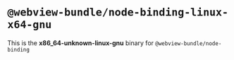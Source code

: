 # `@webview-bundle/node-binding-linux-x64-gnu`

This is the **x86_64-unknown-linux-gnu** binary for `@webview-bundle/node-binding`
